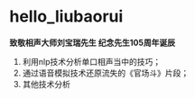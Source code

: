 # hello_liubaorui
                                         
**致敬相声大师刘宝瑞先生 纪念先生105周年诞辰**
  
  
  
1. 利用nlp技术分析单口相声当中的技巧；
2. 通过语音模拟技术还原流失的《官场斗》片段；
3. 其他技术分析

